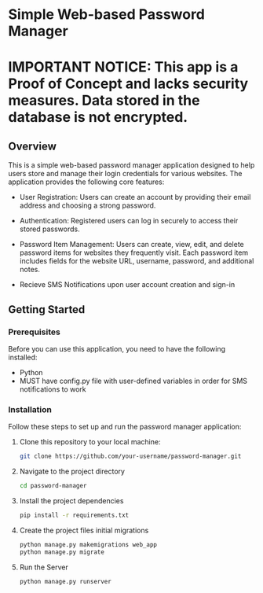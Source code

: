 # Simple Web-based Password Manager

# **IMPORTANT NOTICE**: This app is a Proof of Concept and lacks security measures. Data stored in the database is not encrypted.

## Overview

This is a simple web-based password manager application designed to help users store and manage their login credentials for various websites. The application provides the following core features:

- User Registration: Users can create an account by providing their email address and choosing a strong password.

- Authentication: Registered users can log in securely to access their stored passwords.

- Password Item Management: Users can create, view, edit, and delete password items for websites they frequently visit. Each password item includes fields for the website URL, username, password, and additional notes.

- Recieve SMS Notifications upon user account creation and sign-in


## Getting Started

### Prerequisites

Before you can use this application, you need to have the following installed:

- Python
- MUST have config.py file with user-defined variables in order for SMS notifications to work
### Installation

Follow these steps to set up and run the password manager application:

1. Clone this repository to your local machine:

   ```bash
   git clone https://github.com/your-username/password-manager.git


2. Navigate to the project directory 

    ```bash
    cd password-manager

3. Install the project dependencies

    ```bash
    pip install -r requirements.txt

4. Create the project files initial migrations
    ```bash
    python manage.py makemigrations web_app
    python manage.py migrate 

5. Run the Server
    ```bash
    python manage.py runserver
